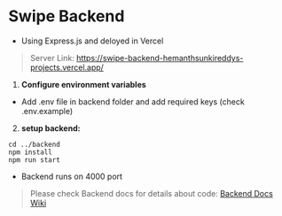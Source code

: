 # Swipe Backend

* Using Express.js and deloyed in Vercel

> Server Link: https://swipe-backend-hemanthsunkireddys-projects.vercel.app/


1. **Configure environment variables**
  * Add .env file in backend folder and add required keys (check .env.example)

2. **setup backend:**
```
cd ../backend
npm install
npm run start
```
* Backend runs on 4000 port

> Please check Backend docs for details about code: [Backend Docs Wiki](https://github.com/hemanth-sunkireddy/Swipe-Invoice-Management/wiki/Backend-Docs)
